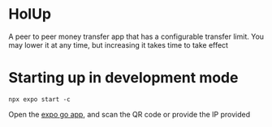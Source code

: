 # HolUp

A peer to peer money transfer app that has a configurable transfer limit.  You may lower it at any time, but increasing it takes time to take effect

# Starting up in development mode

`npx expo start -c`

Open the [expo go app](https://expo.dev/go), and scan the QR code or provide the IP provided


